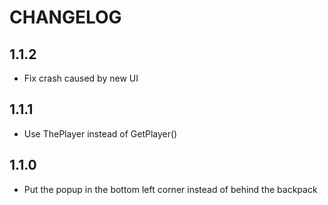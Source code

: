 # CHANGELOG

## 1.1.2
- Fix crash caused by new UI

## 1.1.1
- Use ThePlayer instead of GetPlayer()

## 1.1.0
- Put the popup in the bottom left corner instead of behind the backpack